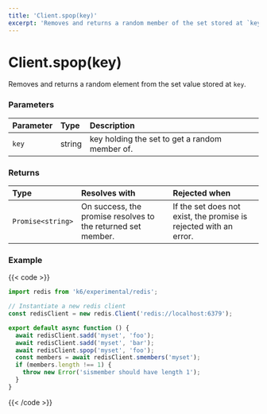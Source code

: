 ```yaml
---
title: 'Client.spop(key)'
excerpt: 'Removes and returns a random member of the set stored at `key`.'
---
```


# Client.spop(key)

Removes and returns a random element from the set value stored at `key`.

### Parameters

| Parameter | Type   | Description                                    |
| :-------- | :----- | :--------------------------------------------- |
| `key`     | string | key holding the set to get a random member of. |

### Returns

| Type              | Resolves with                                                | Rejected when                                                     |
| :---------------- | :----------------------------------------------------------- | :---------------------------------------------------------------- |
| `Promise<string>` | On success, the promise resolves to the returned set member. | If the set does not exist, the promise is rejected with an error. |

### Example

{{< code >}}

```javascript
import redis from 'k6/experimental/redis';

// Instantiate a new redis client
const redisClient = new redis.Client('redis://localhost:6379');

export default async function () {
  await redisClient.sadd('myset', 'foo');
  await redisClient.sadd('myset', 'bar');
  await redisClient.spop('myset', 'foo');
  const members = await redisClient.smembers('myset');
  if (members.length !== 1) {
    throw new Error('sismember should have length 1');
  }
}
```

{{< /code >}}
